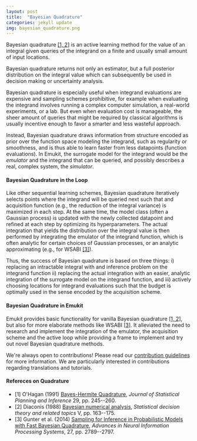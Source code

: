 ```yaml
---
layout: post
title:  "Bayesian Quadrature"
categories: jekyll update
img: bayesian_quadrature.png
---
```


Bayesian quadrature [[1, 2]](#refereces-on-quadrature) is an active learning method for the value of an integral given queries of the integrand 
on a finite and usually small amount of input locations.

Bayesian quadrature returns not only an estimator, but a full posterior distribution on the integral value
which can subsequently be used in decision making or uncertainty analysis.

Bayesian quadrature is especially useful when integrand evaluations are expensive and sampling schemes 
prohibitive, for example when evaluating the integrand involves running a complex computer simulation, a real-world experiments,
or a lab. But even when evaluation cost is manageable, the sheer amount of queries that might be required by classical 
algorithms is usually incentive enough to favor a smarter and less wasteful approach.

Instead, Bayesian quadrature draws information from structure encoded as prior over the function space modeling the integrand, 
such as regularity or smoothness, and is thus able to learn faster from less datapoints (function evaluations). 
In Emukit, the surrogate model for the integrand would be the *emulator* and the integrand that can be queried, and
 possibly describes a real, complex system, the *simulator*.

#### Bayesian Quadrature in the Loop

Like other sequential learning schemes, Bayesian quadrature iteratively selects points where the integrand will be queried 
next such that and acquisition function (e.g., the reduction of the integral variance) is maximized in each step. 
At the same time, the model class (often a Gaussian process) is updated with the newly collected datapoint and 
refined at each step by optimizing its hyperparameters. 
The actual integration that yields the distribution over the integral value is then performed by integrating the emulator
of the integrand function, which is often analytic for certain choices of Gaussian processes, or 
an analytic approximating (e.g., for WSABI [[3]](#refereces-on-quadrature)). 

Thus, the success of Bayesian quadrature is based on three things: i) replacing an intractable integral with and inference 
problem on the integrand function ii) replacing the actual integration with an easier, analytic integration of the surrogate model
on the integrand function, and iii) actively choosing locations for integrand evaluations such that the budget is optimally used
in the sense encoded by the acquisition scheme.

#### Bayesian Quadrature in Emukit
Emukit provides basic functionality for vanilla Bayesian quadrature [[1, 2]](#refereces-on-quadrature), 
but also for more elaborate methods like WSABI [[3]](#refereces-on-quadrature). It alleviated the need to research and 
implement the integration of the emulator, the acquisition scheme and the active loop while providing a frame to implement 
and try out novel Bayesian quadrature methods.


We're always open to contributions! Please read our [contribution guidelines](CONTRIBUTING.md) for more information. 
We are particularly interested in contributions regarding translations and tutorials. 


#### Refereces on Quadrature

- [1] O'Hagan (1991) [Bayes-Hermite Quadrature](https://www.sciencedirect.com/science/article/pii/037837589190002V), *Journal of Statistical Planning and Inference* 29, pp. 245--260.
- [2] Diaconis (1988) [Bayesian numerical analysis](http://probabilistic-numerics.org/assets/pdf/Diaconis_1988.pdf), *Statistical decision theory and related topics* V, pp. 163--175.
- [3] Gunter et al. (2014) [Sampling for Inference in Probabilistic Models with Fast Bayesian Quadrature](https://papers.nips.cc/paper/5483-sampling-for-inference-in-probabilistic-models-with-fast-bayesian-quadrature), *Advances in Neural Information Processing Systems*, 27, pp. 2789--2797.

